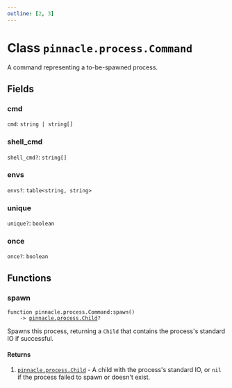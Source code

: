 ```yaml
---
outline: [2, 3]
---
```


# Class `pinnacle.process.Command`


A command representing a to-be-spawned process.

## Fields

### cmd

`cmd`: <code>string | string[]</code>



### shell_cmd <Badge type="danger" text="nullable" />

`shell_cmd?`: <code>string[]</code>



### envs <Badge type="danger" text="nullable" />

`envs?`: <code>table&lt;string, string></code>



### unique <Badge type="danger" text="nullable" />

`unique?`: <code>boolean</code>



### once <Badge type="danger" text="nullable" />

`once?`: <code>boolean</code>




## Functions

### <Badge type="method" text="method" /> spawn

<div class="language-lua"><pre><code>function pinnacle.process.Command:spawn()
    -> <a href="/lua-reference/classes/pinnacle.process.Child">pinnacle.process.Child</a>?</code></pre></div>

Spawns this process, returning a `Child` that contains the process's standard IO if successful.




#### Returns

1. <code><a href="/lua-reference/classes/pinnacle.process.Child">pinnacle.process.Child</a></code> - A child with the process's standard IO, or `nil` if the process failed to spawn or doesn't exist.



